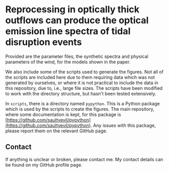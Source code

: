 # Reprocessing in optically thick outflows can produce the optical emission line spectra of tidal disruption events

Provided are the parameter files, the synthetic spectra and physical parameters
of the wind, for the models shown in the paper.

We also include some of the scripts used to generate the figures. Not all
of the scripts are included here due to them requiring data which was not
generated by ourselves, or where it is not practical to include the data in this
repository, due to, i.e., large file sizes. The scripts have been modified to
work with the directory structure, but hasn't been tested extensively.

In `scripts`, there is a directory named `pypython`. This is a Python package
which is used by the scripts to create the figures. The main repository, where
some documentation is kept, for this package is
[https://github.com/saultyevil/pypython](https://github.com/saultyevil/pypython).
Any issues with this package, please report them on the relevant GitHub page.

## Contact

If anything is unclear or broken, please contact me. My contact details can be
found on my GitHub profile page.
